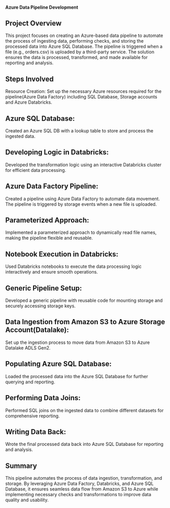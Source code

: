 #### Azure Data Pipeline Development

## Project Overview
This project focuses on creating an Azure-based data pipeline to automate the process of ingesting data, performing checks, and storing the processed data into Azure SQL Database. The pipeline is triggered when a file (e.g., orders.csv) is uploaded by a third-party service. The solution ensures the data is processed, transformed, and made available for reporting and analysis.

## Steps Involved
Resource Creation:
Set up the necessary Azure resources required for the pipeline(Azure Data Factory) including SQL Database, Storage accounts and Azure Databricks.

## Azure SQL Database:
Created an Azure SQL DB with a lookup table to store and process the ingested data.

## Developing Logic in Databricks:
Developed the transformation logic using an interactive Databricks cluster for efficient data processing.

## Azure Data Factory Pipeline:
Created a pipeline using Azure Data Factory to automate data movement. The pipeline is triggered by storage events when a new file is uploaded.

## Parameterized Approach:
Implemented a parameterized approach to dynamically read file names, making the pipeline flexible and reusable.

## Notebook Execution in Databricks:
Used Databricks notebooks to execute the data processing logic interactively and ensure smooth operations.

## Generic Pipeline Setup:
Developed a generic pipeline with reusable code for mounting storage and securely accessing storage keys.

## Data Ingestion from Amazon S3 to Azure Storage Account(Datalake):
Set up the ingestion process to move data from Amazon S3 to Azure Datalake ADLS Gen2.

## Populating Azure SQL Database:
Loaded the processed data into the Azure SQL Database for further querying and reporting.

## Performing Data Joins:
Performed SQL joins on the ingested data to combine different datasets for comprehensive reporting.

## Writing Data Back:
Wrote the final processed data back into Azure SQL Database for reporting and analysis.

## Summary
This pipeline automates the process of data ingestion, transformation, and storage. By leveraging Azure Data Factory, Databricks, and Azure SQL Database, it ensures seamless data flow from Amazon S3 to Azure while implementing necessary checks and transformations to improve data quality and usability.
